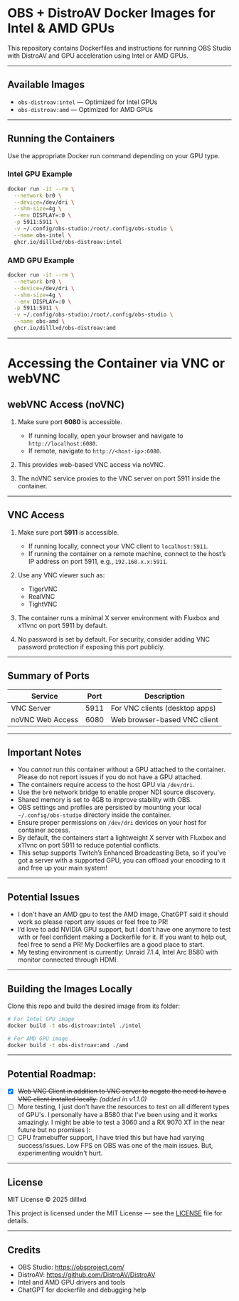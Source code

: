 # OBS + DistroAV Docker Images for Intel & AMD GPUs

This repository contains Dockerfiles and instructions for running OBS Studio with DistroAV and GPU acceleration using Intel or AMD GPUs.

---

## Available Images

- `obs-distroav:intel` — Optimized for Intel GPUs 
- `obs-distroav:amd` — Optimized for AMD GPUs

---

## Running the Containers

Use the appropriate Docker run command depending on your GPU type.

### Intel GPU Example

```bash
docker run -it --rm \
  --network br0 \
  --device=/dev/dri \
  --shm-size=4g \
  --env DISPLAY=:0 \
  -p 5911:5911 \
  -v ~/.config/obs-studio:/root/.config/obs-studio \
  --name obs-intel \
  ghcr.io/dilllxd/obs-distroav:intel
```

### AMD GPU Example

```bash
docker run -it --rm \
  --network br0 \
  --device=/dev/dri \
  --shm-size=4g \
  --env DISPLAY=:0 \
  -p 5911:5911 \
  -v ~/.config/obs-studio:/root/.config/obs-studio \
  --name obs-amd \
  ghcr.io/dilllxd/obs-distroav:amd
```

---

# Accessing the Container via VNC or webVNC

## webVNC Access (noVNC)

1. Make sure port **6080** is accessible.
   - If running locally, open your browser and navigate to `http://localhost:6080`.
   - If remote, navigate to `http://<host-ip>:6080`.

2. This provides web-based VNC access via noVNC.

3. The noVNC service proxies to the VNC server on port 5911 inside the container.

---

## VNC Access

1. Make sure port **5911** is accessible.
   - If running locally, connect your VNC client to `localhost:5911`.
   - If running the container on a remote machine, connect to the host’s IP address on port 5911, e.g., `192.168.x.x:5911`.

2. Use any VNC viewer such as:
   - TigerVNC
   - RealVNC
   - TightVNC

3. The container runs a minimal X server environment with Fluxbox and x11vnc on port 5911 by default.

4. No password is set by default. For security, consider adding VNC password protection if exposing this port publicly.

---

## Summary of Ports

| Service          | Port | Description                       |
|------------------|------|---------------------------------|
| VNC Server       | 5911 | For VNC clients (desktop apps)  |
| noVNC Web Access | 6080 | Web browser-based VNC client    |

---

## Important Notes

- You *cannot* run this container without a GPU attached to the container. Please do not report issues if you do not have a GPU attached.
- The containers require access to the host GPU via `/dev/dri`.
- Use the `br0` network bridge to enable proper NDI source discovery.
- Shared memory is set to 4GB to improve stability with OBS.
- OBS settings and profiles are persisted by mounting your local `~/.config/obs-studio` directory inside the container.
- Ensure proper permissions on `/dev/dri` devices on your host for container access.
- By default, the containers start a lightweight X server with Fluxbox and x11vnc on port 5911 to reduce potential conflicts.
- This setup supports Twitch’s Enhanced Broadcasting Beta, so if you’ve got a server with a supported GPU, you can offload your encoding to it and free up your main system!

---

## Potential Issues

- I don't have an AMD gpu to test the AMD image, ChatGPT said it should work so please report any issues or feel free to PR!
- I’d love to add NVIDIA GPU support, but I don’t have one anymore to test with or feel confident making a Dockerfile for it. If you want to help out, feel free to send a PR! My Dockerfiles are a good place to start.
- My testing environment is currently: Unraid 7.1.4, Intel Arc B580 with monitor connected through HDMI.

---

## Building the Images Locally

Clone this repo and build the desired image from its folder:

```bash
# For Intel GPU image
docker build -t obs-distroav:intel ./intel

# For AMD GPU image
docker build -t obs-distroav:amd ./amd
```

---

## Potential Roadmap:

- [x] ~~Web VNC Client in addition to VNC server to negate the need to have a VNC client installed locally.~~ _(added in v1.1.0)_
- [ ] More testing, I just don't have the resources to test on all different types of GPU's. I personally have a B580 that I've been using and it works amazingly. I might be able to test a 3060 and a RX 9070 XT in the near future but no promises ):
- [ ] CPU framebuffer support, I have tried this but have had varying success/issues. Low FPS on OBS was one of the main issues. But, experimenting wouldn't hurt.

---

## License

MIT License © 2025 dilllxd

This project is licensed under the MIT License — see the [LICENSE](./LICENSE) file for details.

---

## Credits

- OBS Studio: https://obsproject.com/  
- DistroAV: https://github.com/DistroAV/DistroAV  
- Intel and AMD GPU drivers and tools
- ChatGPT for dockerfile and debugging help
